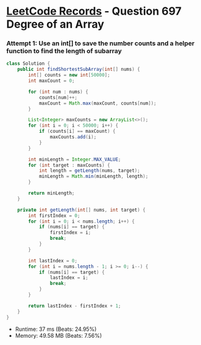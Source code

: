 # [LeetCode Records](../../README.md) - Question 697 Degree of an Array

### Attempt 1: Use an int[] to save the number counts and a helper function to find the length of subarray
```java
class Solution {
    public int findShortestSubArray(int[] nums) {
        int[] counts = new int[50000];
        int maxCount = 0;

        for (int num : nums) {
            counts[num]++;
            maxCount = Math.max(maxCount, counts[num]);
        }

        List<Integer> maxCounts = new ArrayList<>();
        for (int i = 0; i < 50000; i++) {
            if (counts[i] == maxCount) {
                maxCounts.add(i);
            }
        }

        int minLength = Integer.MAX_VALUE;
        for (int target : maxCounts) {
            int length = getLength(nums, target);
            minLength = Math.min(minLength, length);
        }

        return minLength;
    }

    private int getLength(int[] nums, int target) {
        int firstIndex = 0;
        for (int i = 0; i < nums.length; i++) {
            if (nums[i] == target) {
                firstIndex = i;
                break;
            }
        }

        int lastIndex = 0;
        for (int i = nums.length - 1; i >= 0; i--) {
            if (nums[i] == target) {
                lastIndex = i;
                break;
            }
        }

        return lastIndex - firstIndex + 1;
    }
}
```
- Runtime: 37 ms (Beats: 24.95%)
- Memory: 49.58 MB (Beats: 7.56%)

<br>
